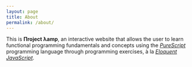 ```yaml
---
layout: page
title: About
permalink: /about/
---
```

	
This is **Пroject λamp**, an interactive website that allows the user to learn functional programming fundamentals and concepts using the [*PureScript*](http://www.purescript.org/) programming language through programming exercises, à la [*Eloquent JavaScript*](http://eloquentjavascript.net/).
